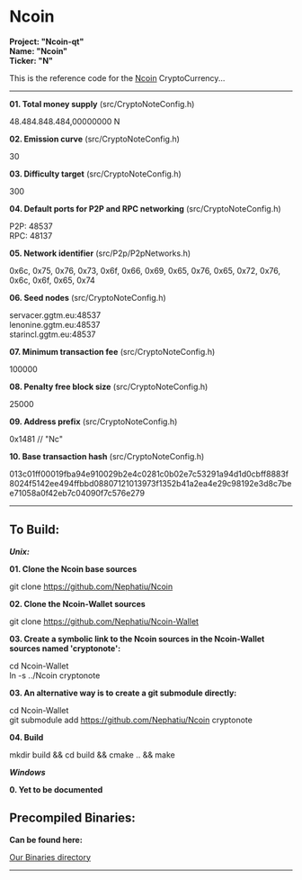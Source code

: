 Ncoin
=====

**Project: "Ncoin-qt"**  
**Name: "Ncoin"**  
**Ticker: "N"**

This is the reference code for the [Ncoin](http://ncoin.ggtm.eu) CryptoCurrency...

-----

**01. Total money supply** (src/CryptoNoteConfig.h)

48.484.848.484,00000000 N

**02. Emission curve** (src/CryptoNoteConfig.h)

30

**03. Difficulty target** (src/CryptoNoteConfig.h)

300

**04. Default ports for P2P and RPC networking** (src/CryptoNoteConfig.h)

P2P: 48537  
RPC: 48137

**05. Network identifier** (src/P2p/P2pNetworks.h)

0x6c, 0x75, 0x76, 0x73, 0x6f, 0x66, 0x69, 0x65, 0x76, 0x65, 0x72, 0x76, 0x6c, 0x6f, 0x65, 0x74

**06. Seed nodes** (src/CryptoNoteConfig.h)

servacer.ggtm.eu:48537  
lenonine.ggtm.eu:48537  
starincl.ggtm.eu:48537

**07. Minimum transaction fee** (src/CryptoNoteConfig.h)

100000

**08. Penalty free block size** (src/CryptoNoteConfig.h)

25000

**09. Address prefix** (src/CryptoNoteConfig.h)

0x1481 // "Nc"

**10. Base transaction hash** (src/CryptoNoteConfig.h)

013c01ff00019fba94e910029b2e4c0281c0b02e7c53291a94d1d0cbff8883f8024f5142ee494ffbbd08807121013973f1352b41a2ea4e29c98192e3d8c7bee71058a0f42eb7c04090f7c576e279

-----

## To Build:

***__Unix:__***

**01. Clone the Ncoin base sources**

git clone https://github.com/Nephatiu/Ncoin

**02. Clone the Ncoin-Wallet sources**

git clone https://github.com/Nephatiu/Ncoin-Wallet

**03. Create a symbolic link to the Ncoin sources in the Ncoin-Wallet sources named 'cryptonote':**

cd Ncoin-Wallet  
ln -s ../Ncoin cryptonote

**03. An alternative way is to create a git submodule directly:**

cd Ncoin-Wallet  
git submodule add https://github.com/Nephatiu/Ncoin cryptonote

**04. Build**

mkdir build && cd build && cmake .. && make

***__Windows__***

**0. Yet to be documented**

## Precompiled Binaries:

**Can be found here:**

[Our Binaries directory](https://github.com/Nephatiu/Ncoin-Wallet/tree/master/Binaries)

-----
